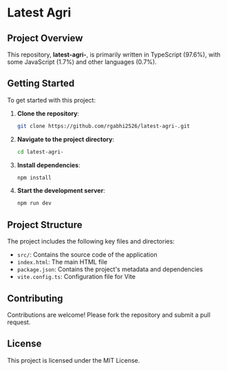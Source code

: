 
# Latest Agri

## Project Overview
This repository, **latest-agri-**, is primarily written in TypeScript (97.6%), with some JavaScript (1.7%) and other languages (0.7%).

## Getting Started
To get started with this project:

1. **Clone the repository**:
   ```bash
   git clone https://github.com/rgabhi2526/latest-agri-.git
   ```

2. **Navigate to the project directory**:
   ```bash
   cd latest-agri-
   ```

3. **Install dependencies**:
   ```bash
   npm install
   ```

4. **Start the development server**:
   ```bash
   npm run dev
   ```

## Project Structure
The project includes the following key files and directories:

* `src/`: Contains the source code of the application
* `index.html`: The main HTML file
* `package.json`: Contains the project's metadata and dependencies
* `vite.config.ts`: Configuration file for Vite

## Contributing
Contributions are welcome! Please fork the repository and submit a pull request.

## License
This project is licensed under the MIT License.
